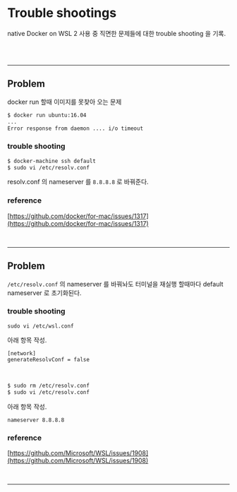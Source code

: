 # Trouble shootings

native Docker on WSL 2 사용 중 직면한 문제들에 대한 trouble shooting 을 기록.

<br>

<br>

---

## Problem

docker run 할때 이미지를 못찾아 오는 문제

```bash
$ docker run ubuntu:16.04
...
Error response from daemon .... i/o timeout
```

### trouble shooting

```bash
$ docker-machine ssh default
$ sudo vi /etc/resolv.conf
```

resolv.conf 의 nameserver 를 `8.8.8.8` 로 바꿔준다.

### reference

[https://github.com/docker/for-mac/issues/1317](https://github.com/docker/for-mac/issues/1317)

<br>

---

## Problem

`/etc/resolv.conf` 의 nameserver 를 바꿔놔도 터미널을 재실행 할때마다 default nameserver 로 초기화된다.

### trouble shooting

`sudo vi /etc/wsl.conf`

아래 항목 작성.

```
[network]
generateResolvConf = false
```

<br>

```bash
$ sudo rm /etc/resolv.conf
$ sudo vi /etc/resolv.conf
```

아래 항목 작성.

```
nameserver 8.8.8.8
```

### reference

[https://github.com/Microsoft/WSL/issues/1908](https://github.com/Microsoft/WSL/issues/1908)

<br>

---

